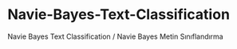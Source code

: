 # Navie-Bayes-Text-Classification
Navie Bayes Text Classification / Navie Bayes Metin Sınıflandırma
